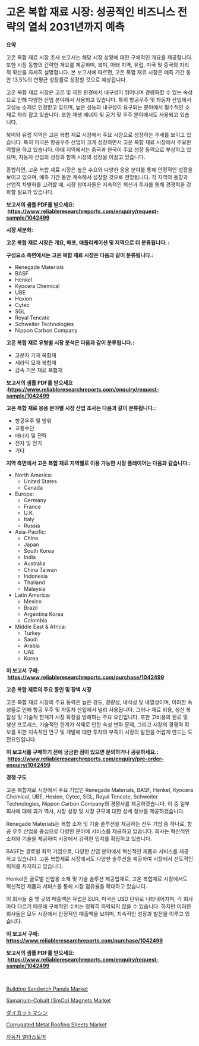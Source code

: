 <p><h1>고온 복합 재료 시장: 성공적인 비즈니스 전략의 열쇠 2031년까지 예측</h1></p><p><strong>요약</strong></p>
<p><p>고온 복합 재료 시장 조사 보고서는 해당 시장 상황에 대한 구체적인 개요를 제공합니다. 또한 시장 동향의 간략한 개요를 제공하며, 북미, 아태 지역, 유럽, 미국 및 중국의 지리적 확산을 자세히 설명합니다. 본 보고서에 따르면, 고온 복합 재료 시장은 예측 기간 동안 13.5%의 연평균 성장률로 성장할 것으로 예상됩니다.</p><p>고온 복합 재료 시장은 고온 및 극한 환경에서 내구성이 뛰어나며 경량화할 수 있는 속성으로 인해 다양한 산업 분야에서 사용되고 있습니다. 특히 항공우주 및 자동차 산업에서 고성능 소재로 인정받고 있으며, 높은 성능과 내구성이 요구되는 분야에서 필수적인 소재로 자리 잡고 있습니다. 또한 재생 에너지 및 공기 및 우주 분야에서도 사용되고 있습니다.</p><p>북미와 유럽 지역은 고온 복합 재료 시장에서 주요 시장으로 성장하는 추세를 보이고 있습니다. 특히 미국은 항공우주 산업이 크게 성장하면서 고온 복합 재료 시장에서 주요한 역할을 하고 있습니다. 아태 지역에서는 중국과 한국이 주요 성장 동력으로 부상하고 있으며, 자동차 산업의 성장과 함께 시장의 성장을 이끌고 있습니다.</p><p>종합하면, 고온 복합 재료 시장은 높은 수요와 다양한 응용 분야를 통해 안정적인 성장을 보이고 있으며, 예측 기간 동안 계속해서 성장할 것으로 전망됩니다. 각 지역의 동향과 산업적 차별화를 고려할 때, 시장 참여자들은 지속적인 혁신과 투자를 통해 경쟁력을 강화할 필요가 있습니다.</p></p>
<p><strong>보고서의 샘플 PDF를 받으세요: &nbsp;<a href="https://www.reliableresearchreports.com/enquiry/request-sample/1042499">https://www.reliableresearchreports.com/enquiry/request-sample/1042499</a></strong></p>
<p><strong>시장 세분화:</strong></p>
<p><strong> 고온 복합 재료 시장은 개요, 배포, 애플리케이션 및 지역으로 더 분류됩니다. :</strong></p>
<p><strong>구성요소 측면에서는 고온 복합 재료 시장은 다음과 같이 분류됩니다.:</strong></p>
<p><ul><li>Renegade Materials</li><li>BASF</li><li>Henkel</li><li>Kyocera Chemical</li><li>UBE</li><li>Hexion</li><li>Cytec</li><li>SGL</li><li>Royal Tencate</li><li>Schweiter Technologies</li><li>Nippon Carbon Company</li></ul></p>
<p><strong> 고온 복합 재료 유형별 시장 분석은 다음과 같이 분류됩니다.:</strong></p>
<p><ul><li>고분자 기재 복합재</li><li>세라믹 모재 복합재</li><li>금속 기본 재료 복합재</li></ul></p>
<p><strong>보고서의 샘플 PDF를 받으세요 :<a href="https://www.reliableresearchreports.com/enquiry/request-sample/1042499">https://www.reliableresearchreports.com/enquiry/request-sample/1042499</a></strong></p>
<p><strong> 고온 복합 재료 응용 분야별 시장 산업 조사는 다음과 같이 분류됩니다.:</strong></p>
<p><ul><li>항공우주 및 방위</li><li>교통수단</li><li>에너지 및 전력</li><li>전자 및 전기</li><li>기타</li></ul></p>
<p><strong>지역 측면에서 고온 복합 재료 지역별로 이용 가능한 시장 플레이어는 다음과 같습니다.:</strong></p>
<p><ul>
    <li>
        North America:
        <ul>
            <li>United States</li>
            <li>Canada</li>
        </ul>
    </li>
    <li>
        Europe:
        <ul>
            <li>Germany</li>
            <li>France</li>
            <li>U.K.</li>
            <li>Italy</li>
            <li>Russia</li>
        </ul>
    </li>
    <li>
        Asia-Pacific:
        <ul>
            <li>China</li>
            <li>Japan</li>
            <li>South Korea</li>
            <li>India</li>
            <li>Australia</li>
            <li>China Taiwan</li>
            <li>Indonesia</li>
            <li>Thailand</li>
            <li>Malaysia</li>
        </ul>
    </li>
    <li>
        Latin America:
        <ul>
            <li>Mexico</li>
            <li>Brazil</li>
            <li>Argentina Korea</li>
            <li>Colombia</li>
        </ul>
    </li>
    <li>
        Middle East & Africa:
        <ul>
            <li>Turkey</li>
            <li>Saudi</li>
            <li>Arabia</li>
            <li>UAE</li>
            <li>Korea</li>
        </ul>
    </li>
    </ul></p>
<p><strong>이 보고서 구매: &nbsp;<a href="https://www.reliableresearchreports.com/purchase/1042499">https://www.reliableresearchreports.com/purchase/1042499</a></strong></p>
<p><strong>고온 복합 재료의 주요 동인 및 장벽 시장</strong></p>
<p><p>고온 복합 재료 시장의 주요 동력은 높은 강도, 경량성, 내식성 및 내열성이며, 이러한 속성들로 인해 항공 우주 및 자동차 산업에서 널리 사용됩니다. 그러나 재료 비용, 생산 복잡성 및 기술적 한계가 시장 확장을 방해하는 주요 요인입니다. 또한 고비용의 원료 및 생산 프로세스, 기술적인 한계가 삭재로 인한 속성 변화 문제, 그리고 시장의 경쟁력 확보를 위한 지속적인 연구 및 개발에 대한 투자의 부족이 시장의 발전을 어렵게 만드는 도전요인입니다.</p></p>
<p><strong>이 보고서를 구매하기 전에 궁금한 점이 있으면 문의하거나 공유하세요.: &nbsp;<a href="https://www.reliableresearchreports.com/enquiry/pre-order-enquiry/1042499">https://www.reliableresearchreports.com/enquiry/pre-order-enquiry/1042499</a></strong></p>
<p><strong>경쟁 구도</strong></p>
<p><p>고온 복합재료 시장에서 주요 기업인 Renegade Materials, BASF, Henkel, Kyocera Chemical, UBE, Hexion, Cytec, SGL, Royal Tencate, Schweiter Technologies, Nippon Carbon Company의 경쟁사를 제공하겠습니다. 이 중 일부 회사에 대해 과거 역사, 시장 성장 및 시장 규모에 대한 상세 정보를 제공하겠습니다.</p><p>Renegade Materials는 복합 소재 및 기술 솔루션을 제공하는 선두 기업 중 하나로, 항공 우주 산업을 중심으로 다양한 분야에 서비스를 제공하고 있습니다. 회사는 혁신적인 소재와 기술을 제공하여 시장에서 강력한 입지를 확립하고 있습니다.</p><p>BASF는 글로벌 화학 기업으로, 다양한 산업 분야에서 혁신적인 제품과 서비스를 제공하고 있습니다. 고온 복합재료 시장에서도 다양한 솔루션을 제공하여 시장에서 선도적인 위치를 차지하고 있습니다.</p><p>Henkel은 글로벌 산업용 소재 및 기술 솔루션 제공업체로, 고온 복합재료 시장에서도 혁신적인 제품과 서비스를 통해 시장 점유율을 확대하고 있습니다.</p><p>이 회사들 중 몇 곳의 매출액은 유럽은 EUR, 미국은 USD 단위로 나타내어지며, 각 회사마다 다르기 때문에 구체적인 수치는 정확히 파악되지 않을 수 있습니다. 하지만 이러한 회사들은 모두 시장에서 안정적인 매출액을 보이며, 지속적인 성장과 발전을 이루고 있습니다.</p></p>
<p><strong>이 보고서 구매: &nbsp; <a href="https://www.reliableresearchreports.com/purchase/1042499">https://www.reliableresearchreports.com/purchase/1042499</a></strong></p>
<p><strong>보고서의 샘플 PDF를 받으세요: &nbsp;<a href="https://www.reliableresearchreports.com/enquiry/request-sample/1042499">https://www.reliableresearchreports.com/enquiry/request-sample/1042499</a></strong><strong></strong></p>
<p>&nbsp;</p>
<p><p><a href="https://issuu.com/reportprime-2/docs/building-sandwich-panels-market-size-2030.pptx">Building Sandwich Panels Market</a></p><p><a href="https://github.com/castoriffic/Market-Research-Report-List-3/blob/main/samarium-cobalt-smco-magnets-market.md">Samarium-Cobalt (SmCo) Magnets Market</a></p><p><a href="https://github.com/jkjreqjscoxx7/Market-Research-Report-List-1/blob/main/6877308257.md">ダイカットマシン</a></p><p><a href="https://issuu.com/reportprime-2/docs/corrugated-metal-roofing-sheets-market-size-2030.p">Corrugated Metal Roofing Sheets Market</a></p><p><a href="https://github.com/nuekbpymrrz5/Market-Research-Report-List-1/blob/main/7222494194669.md">자동차 엘라스토머</a></p></p>